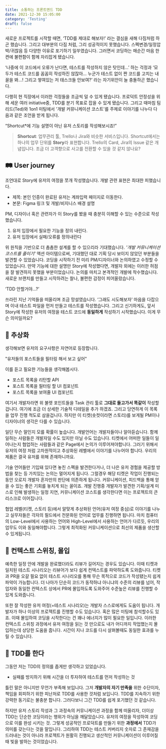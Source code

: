 ```yaml
---
title: 소통하는 프론트엔드 TDD
date: 2021-12-30 15:05:00
category: 'Testing'
draft: false
---
```


새로운 프로젝트를 시작할 때면, ‘TDD를 제대로 해보자!’ 라는 결심을 새해 다짐처럼 하곤 했습니다. 그리고 대부분의 다짐 처럼, 그리 성공적이지 못했습니다. 스펙변경/일정압박/귀찮음 등 다양한 이유로 포기하기 일쑤였습니다. 그러면서 코딩하는 매순간 마음 한켠에 불편함이 함께 자리잡게 됐습니다.

‘나중에 이 코드에서 오류가 난다면, 테스트를 작성하지 않은 탓인데…’ 하는 걱정과
‘모두가 테스트 코드를 꼼꼼히 작성하진 않잖아... 누군가 테스트 없이 짠 코드를 고치는 내 꼴을 봐…! 그리고 쌓여있는 저 태스크들 안보여?’ 라는 자기위안이 늘 충돌하곤 했습니다.

다행히 현 직장에서 이러한 걱정들을 조금씩 덜 수 있게 됐습니다. 프로덕트 안정성을 위해 세운 여러 initiative중, TDD를 분기 목표로 잡을 수 있게 됐습니다. 그리고 때마침 팀 리드(Ted)와 1on1 미팅에서 '개발 커뮤니케이션 코스트'를 주제로 이야기를 나누다 다음과 같은 조언을 받게 됩니다.

“Shortcut\*에 기능 설명이 아닌 유저 스토리를 작성해보시죠!”

> **Shortcut**: 업무관리 툴, Trello나 Jira와 비슷한 서비스입니다. Shortcut에서는 하나의 업무 단위를 **Story**라 표현합니다. Trello의 Card, Jira의 Issue 같은 개념입니다. 조금 더 고객향으로 사고를 전환할 수 있을 것 같지 않나요?

## :railway_track: User journey

조언대로 Story에 유저의 여정을 쪼개 작성했습니다. 개발 관련 표현은 최대한 피했습니다.

- 제목: 본인 인증이 완료된 유저는 계좌입력 페이지로 이동한다.
- 본문: Figma 링크 및 개발/비지니스 배경 설명

PM, 디자이너 혹은 관련자가 이 Story를 봤을 때 충분히 이해할 수 있는 수준으로 작성했습니다.

1. 유저 입장에서 필요한 기능을 정의 내린다.
2. 유저 입장에서 실패/오류를 정의내린다

위 원칙을 기반으로 더 촘촘한 설계를 할 수 있으리라 기대했습니다. _'개발 커뮤니케이션 코스트를 줄이기'_ 액션 아이템으로써, 기대했던 대로 기획 당시 보이지 않았던 부분들을 발견할 수 있었습니다. 코딩을 시작하기 전 미리 PM/디자이너와 논의하였고 수정할 수 있었습니다. 만약 기능에 대한 설명만 Story에 작성했다면, 개발자 외에는 이러한 허점을 잘 발견하지 못했을 부분이었습니다. 논의를 마치고 본격적인 개발에 착수했습니다. 새로운 브랜치를 만들고 시작하려는 찰나, 불편한 감정이 피어올랐습니다.

‘TDD 안할거야…?’

쓰라린 지난 기억들을 떠올리며 조금 망설였습니다. ‘그래도 시도해보자’ 마음을 다잡으며 이내 테스트 파일을 먼저 만들고 테스트를 작성했습니다. 그리고 신기하게도, 앞서 Story에 작성한 유저의 여정을 테스트 코드에 **동일하게** 작성하기 시작했습니다. 이게 무슨 의미일까요?

## :art: 추상화

생각해보면 유저의 요구사항은 자연어로 등장합니다.

"유저들의 포스트들을 필터링 해서 보고 싶어"

이를 듣고 필요한 기능들을 생각해봅시다.

- 포스트 목록을 리턴할 API
- 포스트 목록을 필터링 할 UI 컴포넌트
- 포스트 목록을 보여줄 UI 컴포넌트

여기서 개발자라면 위 불렛 포인트들을 Task 관리 툴로 **그대로 들고가서 똑같이** 작성할겁니다. 여기에 조금 더 상세한 기술적 디테일을 추가 하겠죠. 그리고 당연하게 이 목록을 업무 진행 척도로 삼을겁니다. 하지만 이 티켓(숏컷이라면 스토리)를 보게될 PM이나 디자이너의 생각은 다를 수 있습니다.

일단 무슨 말인지 모를 확률이 높습니다. 개발언어는 개발자들이나 알아듣습니다. 함께 일하는 사람들은 개발자일 수도 있지만 아닐 수도 있습니다. 티켓에서 어떠한 일들이 일어나는지 협업하는 사람들과 같은 Page에서 논의가 이루어져야합니다. 그러기 위해서 유저의 여정 처럼 고차원적이고 추상화된 레벨에서 이야기를 나누어야 합니다. 우리의 제품은 결국 유저를 위해 존재하니까요.

기술 언어들만 기입돼 있다면 놓친 스펙을 발견한다거나, 더 나은 유저 경험을 제공할 방법을 찾는 등 가치있는 논의는 멀어지게 됩니다. 그럴경우 해당 티켓은 작업이 진행되는 동안 오로지 개발자 혼자만의 판단에 의존하게 됩니다. 커뮤니케이션, 피드백을 통해 얻을 수 있는 좋은 기회를 놓치게 되는 꼴이죠. 개발 진행중 개발자가 발견한 기획/설계 미스로 인해 발생하는 일정 지연, 커뮤니케이션 코스트를 생각한다면 이는 프로젝트의 큰 리스크로 이어집니다.

협업 레벨(티켓, 스토리 등)에서 알맞게 추상화된 언어(유저 여정 중심)로 이야기를 나누고 실무자들은 각자의 필드에서 전문화된 언어로 업무를 진행하면 됩니다. 마치 컴퓨터의 Low-Level에서 사용하는 언어와 High-Level에서 사용하는 언어가 다르듯, 우리의 업무도 이와 동일해야합니다. 그렇게 최적화된 커뮤니케이션으로 최선의 제품을 생산할 수 있게됩니다.

## :flashlight: 컨텍스트 스위칭, 몰입

예측한 일정 안에 개발을 완료했더라도 리뷰가 길어지는 경우도 있습니다. 이때 티켓과 일치된 테스트 시나리오는 리뷰어가 보다 쉽게 컨텍스트를 파악하도록 도와줍니다. 티켓과 PR을 오갈 필요 없이 테스트 시나리오를 통해 무슨 목적으로 코드가 작성됐는지 쉽게 파악이 가능합니다. 더 나아가 단순히 코드가 동작하냐 아니냐의 수준의 리뷰를 넘어, 작업자와 동일한 컨텍스트 상에서 PR에 몰입하도록 도와주어 수준높은 리뷰를 진행할 수 있게 도와줍니다.

또한 잘 작성한 유저 여정(=테스트 시나리오)는 개발자 스스로에게도 도움이 됩니다. 개발자가 하나 이상의 프로젝트를 진행할 수도 있습니다. 혹은 많은 미팅에 참석할수도 있죠. 이때 몰입하여 코딩을 시작한다는 건 꽤나 에너지가 많이 필요한 일입니다. 이러한 컨텍스트 스위칭 과정에서 유저 여정을 읽는 것 만으로도 내가 어디까지 작업했는지 몰입하는데 상당한 도움을 줍니다. 시간이 지나 코드를 다시 살펴볼때도 동일한 효과를 누릴 수 있습니다.

## :handshake: TDD를 한다

그동안 저는 TDD의 정의를 좁게만 생각하고 있었습니다.

- 실패를 방지하기 위해 시간을 더 투자하여 테스트를 먼저 작성하는 것

틀린 말은 아니지만 무언가 부족해 보입니다. 그저 **개발자의 자기 만족을** 위한 수단이자, 책임을 회피하기 위한 피난처로 TDD를 사용한 것처럼 보입니다. TDD를 지속하기 위한 강력한 동기로는 불충분 합니다. 그러다보니 그간 TDD를 쉽게 포기했던 것 같습니다.

하지만 유저 스토리 작성과 그 과정속의 커뮤니케이션 과정을 함께 떠올리자, 더이상 TDD는 단순한 코딩이라는 행위가 아님을 깨달았습니다. 유저의 여정을 작성하여 코딩으로 이를 완성 시키는 것. 그렇게 성공적인 프로덕트를 만들기 위한 **과정에서** TDD가 의미를 갖는다는 것을 말입니다. 그리하여 TDD는 테스트 커버리지 숫자로 그 존재감을 드러내는 것이 아니라 프로젝트가 원활히 진행되고 생산적인 커뮤니케이션이 이루어질 때 빛을 발하는 것이었습니다.
